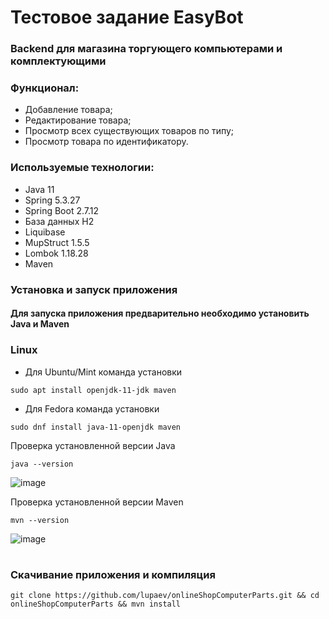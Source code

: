 # Тестовое задание EasyBot
### Backend для магазина торгующего компьютерами и комплектующими
### Функционал:
- Добавление товара;
- Редактирование товара;
- Просмотр всех существующих товаров по типу;
- Просмотр товара по идентификатору.

### Используемые технологии:
- Java 11
- Spring 5.3.27
- Spring Boot 2.7.12
- База данных H2
- Liquibase
- MupStruct 1.5.5
- Lombok 1.18.28
- Maven

### Установка и запуск приложения

#### Для запуска приложения предварительно необходимо установить Java и Maven 


### Linux
- Для Ubuntu/Mint команда установки

``sudo apt install openjdk-11-jdk maven``

- Для Fedora команда установки

``sudo dnf install java-11-openjdk maven``

Проверка установленной версии Java

```java --version```

![image](image/java_version.png)

Проверка установленной версии Maven

```mvn --version```

![image](image/maven_version.png)

#

### Скачивание приложения и компиляция

```git clone https://github.com/lupaev/onlineShopComputerParts.git && cd onlineShopComputerParts && mvn install```








[//]: # (Api через swagger: http://localhost:8080/swagger-ui/index.html)

[//]: # ()
[//]: # (PostgreSQL работает на стандартном порте 5432)